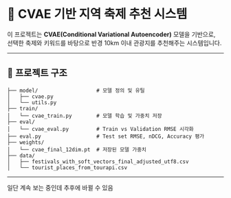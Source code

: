 
# 🎉 CVAE 기반 지역 축제 추천 시스템

이 프로젝트는 **CVAE(Conditional Variational Autoencoder)** 모델을 기반으로,  
선택한 축제와 키워드를 바탕으로 반경 10km 이내 관광지를 추천해주는 시스템입니다.

---

## 📁 프로젝트 구조

```
├── model/                   # 모델 정의 및 유틸
│   ├── cvae.py
│   └── utils.py
├── train/
│   └── cvae_train.py        # 모델 학습 및 가중치 저장
├── eval/
│   └── cvae_eval.py         # Train vs Validation RMSE 시각화
├── eval.py                  # Test set RMSE, nDCG, Accuracy 평가
├── weights/
│   └── cvae_final_12dim.pt  # 저장된 모델 가중치
├── data/
│   ├── festivals_with_soft_vectors_final_adjusted_utf8.csv
│   └── tourist_places_from_tourapi.csv
```

---

일단 계속 보는 중인데 추후에 바뀔 수 있음